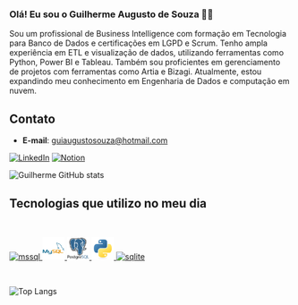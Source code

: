 ### Olá! Eu sou o Guilherme Augusto de Souza 👨‍💻

Sou um profissional de Business Intelligence com formação em Tecnologia para Banco de Dados e certificações em LGPD e Scrum. Tenho ampla experiência em ETL e visualização de dados, utilizando ferramentas como Python, Power BI e Tableau. Também sou proficientes em gerenciamento de projetos com ferramentas como Artia e Bizagi. Atualmente, estou expandindo meu conhecimento em Engenharia de Dados e computação em nuvem.

## Contato

- **E-mail**: guiaugustosouza@hotmail.com

[![LinkedIn](https://img.shields.io/badge/LinkedIn-0077B5?style=for-the-badge&logo=linkedin&logoColor=white)](https://www.linkedin.com/in/guilhermeaugustosouza/)
[![Notion](https://img.shields.io/badge/Notion-000000?style=for-the-badge&logo=notion&logoColor=white)](https://pointy-carver-bdb.notion.site/Dicion-rio-de-dados-dos-fornecedores-74d0bac2f2954108abebe38efacc6f4a?pvs=4)

![Guilherme GitHub stats](https://github-readme-stats.vercel.app/api?username=GuiaugustuS&show_icons=true&theme=radical)

## Tecnologias que utilizo no meu dia

<div style='display: inline_block'></br>
    <p align="left"> <a href="https://www.microsoft.com/en-us/sql-server" target="_blank" rel="noreferrer"> <img src="https://www.svgrepo.com/show/303229/microsoft-sql-server-logo.svg" alt="mssql" width="40" height="40"/> </a> <a href="https://www.mysql.com/" target="_blank" rel="noreferrer"> <img src="https://raw.githubusercontent.com/devicons/devicon/master/icons/mysql/mysql-original-wordmark.svg" alt="mysql" width="40" height="40"/> </a> <a href="https://www.postgresql.org" target="_blank" rel="noreferrer"> <img src="https://raw.githubusercontent.com/devicons/devicon/master/icons/postgresql/postgresql-original-wordmark.svg" alt="postgresql" width="40" height="40"/> </a> <a href="https://www.python.org" target="_blank" rel="noreferrer"> <img src="https://raw.githubusercontent.com/devicons/devicon/master/icons/python/python-original.svg" alt="python" width="40" height="40"/> </a> <a href="https://spark.apache.org/docs/latest/api/python/index.html" target="_blank" rel="noreferrer"> <img src="https://upload.wikimedia.org/wikipedia/commons/f/f3/Apache_Spark_logo.svg" alt="sqlite" width="40" height="40"/> </a>


</div>
<br/>

![Top Langs](https://github-readme-stats.vercel.app/api/top-langs/?username=GuiaugustuS&hide_progress=true)



